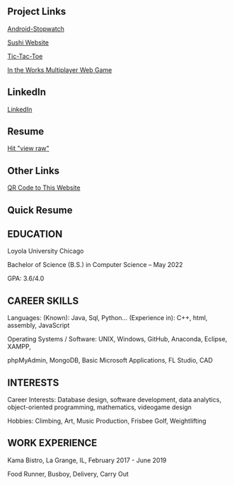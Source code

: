 ## Project Links

[Android-Stopwatch](https://github.com/duncanrout/Android-Stopwatch) 

[Sushi Website](https://github.com/duncanrout/Sushi-Database-Website) 

[Tic-Tac-Toe](https://github.com/duncanrout/Tic-Tac-Toe)

[In the Works Multiplayer Web Game](https://github.com/duncanrout/Node-Game)


## LinkedIn

[LinkedIn](https://www.linkedin.com/in/duncan-rout-63390019b)


## Resume
[Hit "view raw"](https://github.com/duncanrout/Resume/blob/master/RoutResume.docx)

## Other Links
[QR Code to This Website](/githubQR.png)


## Quick Resume

EDUCATION
------------

Loyola University Chicago

Bachelor of Science (B.S.) in Computer Science – May 2022

GPA: 3.6/4.0


CAREER SKILLS
-------------

Languages: (Known): Java, Sql, Python… (Experience in): C++, html, assembly, JavaScript

Operating Systems / Software: UNIX, Windows, GitHub, Anaconda, Eclipse, XAMPP, 

phpMyAdmin, MongoDB, Basic Microsoft Applications, FL Studio, CAD

INTERESTS
-------------

Career Interests: Database design, software development, data analytics, object-oriented programming, mathematics, videogame design

Hobbies: Climbing, Art, Music Production, Frisbee Golf, Weightlifting 


WORK EXPERIENCE
-------------

Kama Bistro, La Grange, IL, February 2017 - June 2019

Food Runner, Busboy, Delivery, Carry Out 


